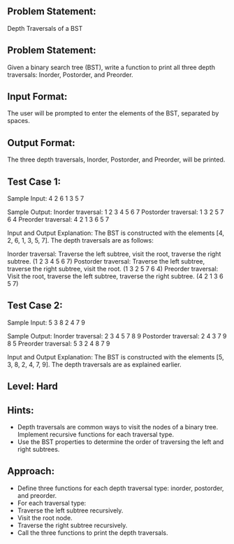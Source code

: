 ## Problem Statement:
Depth Traversals of a BST

## Problem Statement:
Given a binary search tree (BST), write a function to print all three depth traversals: Inorder, Postorder, and Preorder.

## Input Format:
The user will be prompted to enter the elements of the BST, separated by spaces.


## Output Format:
The three depth traversals, Inorder, Postorder, and Preorder, will be printed.

## Test Case 1:
Sample Input:
4 2 6 1 3 5 7

Sample Output:
Inorder traversal: 1 2 3 4 5 6 7
Postorder traversal: 1 3 2 5 7 6 4
Preorder traversal: 4 2 1 3 6 5 7

Input and Output Explanation:
The BST is constructed with the elements [4, 2, 6, 1, 3, 5, 7]. The depth traversals are as follows:

Inorder traversal: Traverse the left subtree, visit the root, traverse the right subtree. (1 2 3 4 5 6 7)
Postorder traversal: Traverse the left subtree, traverse the right subtree, visit the root. (1 3 2 5 7 6 4)
Preorder traversal: Visit the root, traverse the left subtree, traverse the right subtree. (4 2 1 3 6 5 7)


## Test Case 2:
Sample Input:
5 3 8 2 4 7 9

Sample Output:
Inorder traversal: 2 3 4 5 7 8 9
Postorder traversal: 2 4 3 7 9 8 5
Preorder traversal: 5 3 2 4 8 7 9

Input and Output Explanation:
The BST is constructed with the elements [5, 3, 8, 2, 4, 7, 9]. The depth traversals are as explained earlier.


## Level: Hard

## Hints:
- Depth traversals are common ways to visit the nodes of a binary tree.
Implement recursive functions for each traversal type.
- Use the BST properties to determine the order of traversing the left and right subtrees.

## Approach:
- Define three functions for each depth traversal type: inorder, postorder, and preorder.
- For each traversal type:
- Traverse the left subtree recursively.
- Visit the root node.
- Traverse the right subtree recursively.
- Call the three functions to print the depth traversals.